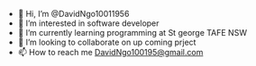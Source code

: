 - 👋 Hi, I’m @DavidNgo10011956
- 👀 I’m interested in software developer
- 🌱 I’m currently learning programming at St george TAFE NSW
- 💞️ I’m looking to collaborate on up coming prject
- 📫 How to reach me DavidNgo100195@gmail.com

<!---
DavidNgo10011956/DavidNgo10011956 is a ✨ special ✨ repository because its `README.md` (this file) appears on your GitHub profile.
You can click the Preview link to take a look at your changes.
--->
